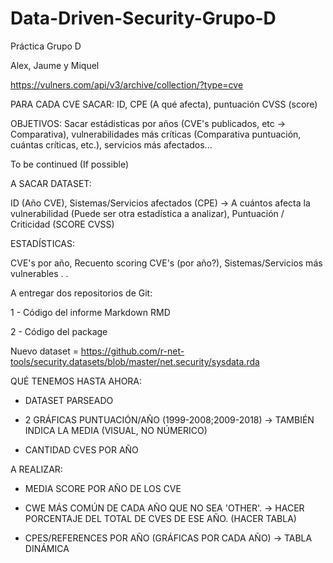 # Data-Driven-Security-Grupo-D
Práctica Grupo D 

Alex, Jaume y Miquel


https://vulners.com/api/v3/archive/collection/?type=cve


PARA CADA CVE
SACAR: ID, CPE (A qué afecta), puntuación CVSS (score) 

OBJETIVOS: Sacar estádisticas por años (CVE's publicados, etc -> Comparativa), vulnerabilidades más críticas (Comparativa puntuación, cuántas críticas, etc.), servicios más afectados...

To be continued (If possible)


A SACAR DATASET:

ID (Año CVE), Sistemas/Servicios afectados (CPE) -> A cuántos afecta la vulnerabilidad (Puede ser otra estadística a analizar), Puntuación / Criticidad (SCORE CVSS)

ESTADÍSTICAS:

CVE's por año, Recuento scoring CVE's (por año?), Sistemas/Servicios más vulnerables
.
.


A entregar dos repositorios de Git:

1 - Código del informe Markdown RMD

2 - Código del package





Nuevo dataset = https://github.com/r-net-tools/security.datasets/blob/master/net.security/sysdata.rda

QUÉ TENEMOS HASTA AHORA:

- DATASET PARSEADO

- 2 GRÁFICAS PUNTUACIÓN/AÑO (1999-2008;2009-2018) -> TAMBIÉN INDICA LA MEDIA (VISUAL, NO NÚMERICO)

- CANTIDAD CVES POR AÑO

A REALIZAR:

- MEDIA SCORE POR AÑO DE LOS CVE

- CWE MÁS COMÚN DE CADA AÑO QUE NO SEA 'OTHER'. -> HACER PORCENTAJE DEL TOTAL DE CVES DE ESE AÑO. (HACER TABLA)

- CPES/REFERENCES POR AÑO (GRÁFICAS POR CADA AÑO) -> TABLA DINÁMICA





